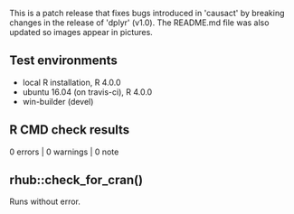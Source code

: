 This is a patch release that fixes bugs introduced in 'causact' by 
breaking changes in the release of 'dplyr' (v1.0).  The README.md 
file was also updated so images appear in pictures.

## Test environments
* local R installation, R 4.0.0
* ubuntu 16.04 (on travis-ci), R 4.0.0
* win-builder (devel)

## R CMD check results

0 errors | 0 warnings | 0 note


## rhub::check_for_cran() 

Runs without error.
